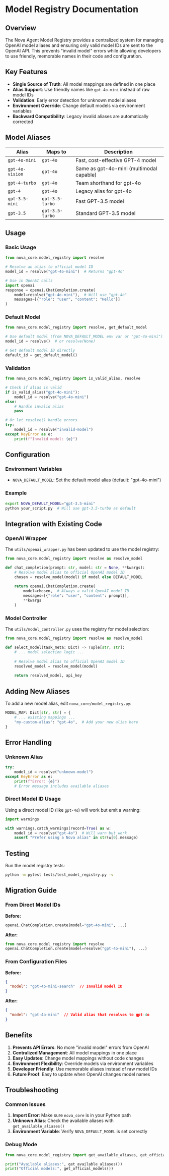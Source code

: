 # Model Registry Documentation

## Overview

The Nova Agent Model Registry provides a centralized system for managing OpenAI model aliases and ensuring only valid model IDs are sent to the OpenAI API. This prevents "invalid model" errors while allowing developers to use friendly, memorable names in their code and configuration.

## Key Features

- **Single Source of Truth**: All model mappings are defined in one place
- **Alias Support**: Use friendly names like `gpt-4o-mini` instead of raw model IDs
- **Validation**: Early error detection for unknown model aliases
- **Environment Override**: Change default models via environment variables
- **Backward Compatibility**: Legacy invalid aliases are automatically corrected

## Model Aliases

| Alias | Maps to | Description |
|-------|---------|-------------|
| `gpt-4o-mini` | `gpt-4o` | Fast, cost-effective GPT-4 model |
| `gpt-4o-vision` | `gpt-4o` | Same as gpt-4o-mini (multimodal capable) |
| `gpt-4-turbo` | `gpt-4o` | Team shorthand for gpt-4o |
| `gpt-4` | `gpt-4o` | Legacy alias for gpt-4o |
| `gpt-3.5-mini` | `gpt-3.5-turbo` | Fast GPT-3.5 model |
| `gpt-3.5` | `gpt-3.5-turbo` | Standard GPT-3.5 model |

## Usage

### Basic Usage

```python
from nova_core.model_registry import resolve

# Resolve an alias to official model ID
model_id = resolve("gpt-4o-mini")  # Returns "gpt-4o"

# Use in OpenAI calls
import openai
response = openai.ChatCompletion.create(
    model=resolve("gpt-4o-mini"),  # Will use "gpt-4o"
    messages=[{"role": "user", "content": "Hello"}]
)
```

### Default Model

```python
from nova_core.model_registry import resolve, get_default_model

# Use default model (from NOVA_DEFAULT_MODEL env var or "gpt-4o-mini")
model_id = resolve()  # or resolve(None)

# Get default model ID directly
default_id = get_default_model()
```

### Validation

```python
from nova_core.model_registry import is_valid_alias, resolve

# Check if alias is valid
if is_valid_alias("gpt-4o-mini"):
    model_id = resolve("gpt-4o-mini")
else:
    # Handle invalid alias
    pass

# Or let resolve() handle errors
try:
    model_id = resolve("invalid-model")
except KeyError as e:
    print(f"Invalid model: {e}")
```

## Configuration

### Environment Variables

- `NOVA_DEFAULT_MODEL`: Set the default model alias (default: "gpt-4o-mini")

### Example

```bash
export NOVA_DEFAULT_MODEL="gpt-3.5-mini"
python your_script.py  # Will use gpt-3.5-turbo as default
```

## Integration with Existing Code

### OpenAI Wrapper

The `utils/openai_wrapper.py` has been updated to use the model registry:

```python
from nova_core.model_registry import resolve as resolve_model

def chat_completion(prompt: str, model: str = None, **kwargs):
    # Resolve model alias to official OpenAI model ID
    chosen = resolve_model(model) if model else DEFAULT_MODEL
    
    return openai.ChatCompletion.create(
        model=chosen,  # Always a valid OpenAI model ID
        messages=[{"role": "user", "content": prompt}],
        **kwargs
    )
```

### Model Controller

The `utils/model_controller.py` uses the registry for model selection:

```python
from nova_core.model_registry import resolve as resolve_model

def select_model(task_meta: Dict) -> Tuple[str, str]:
    # ... model selection logic ...
    
    # Resolve model alias to official OpenAI model ID
    resolved_model = resolve_model(model)
    
    return resolved_model, api_key
```

## Adding New Aliases

To add a new model alias, edit `nova_core/model_registry.py`:

```python
MODEL_MAP: Dict[str, str] = {
    # ... existing mappings ...
    "my-custom-alias": "gpt-4o",  # Add your new alias here
}
```

## Error Handling

### Unknown Alias

```python
try:
    model_id = resolve("unknown-model")
except KeyError as e:
    print(f"Error: {e}")
    # Error message includes available aliases
```

### Direct Model ID Usage

Using a direct model ID (like `gpt-4o`) will work but emit a warning:

```python
import warnings

with warnings.catch_warnings(record=True) as w:
    model_id = resolve("gpt-4o")  # Will warn but work
    assert "Prefer using a Nova alias" in str(w[0].message)
```

## Testing

Run the model registry tests:

```bash
python -m pytest tests/test_model_registry.py -v
```

## Migration Guide

### From Direct Model IDs

**Before:**
```python
openai.ChatCompletion.create(model="gpt-4o-mini", ...)
```

**After:**
```python
from nova_core.model_registry import resolve
openai.ChatCompletion.create(model=resolve("gpt-4o-mini"), ...)
```

### From Configuration Files

**Before:**
```json
{
  "model": "gpt-4o-mini-search"  // Invalid model ID
}
```

**After:**
```json
{
  "model": "gpt-4o-mini"  // Valid alias that resolves to gpt-4o
}
```

## Benefits

1. **Prevents API Errors**: No more "invalid model" errors from OpenAI
2. **Centralized Management**: All model mappings in one place
3. **Easy Updates**: Change model mappings without code changes
4. **Environment Flexibility**: Override models via environment variables
5. **Developer Friendly**: Use memorable aliases instead of raw model IDs
6. **Future Proof**: Easy to update when OpenAI changes model names

## Troubleshooting

### Common Issues

1. **Import Error**: Make sure `nova_core` is in your Python path
2. **Unknown Alias**: Check the available aliases with `get_available_aliases()`
3. **Environment Variable**: Verify `NOVA_DEFAULT_MODEL` is set correctly

### Debug Mode

```python
from nova_core.model_registry import get_available_aliases, get_official_models

print("Available aliases:", get_available_aliases())
print("Official models:", get_official_models())
``` 